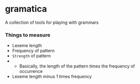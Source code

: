 # gramatica
A collection of tools for playing with grammars

### Things to measure
- Lexeme length
- Frequency of pattern
- `Strength` of pattern
- - Basically, the length of the pattern times the frequency of occurrence
- Lexeme length minus 1 times frequency

